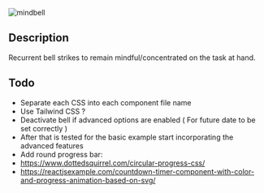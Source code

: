 ![mindbell](https://user-images.githubusercontent.com/65421097/152038370-5abc24f4-810c-40f1-82d2-5310ec605365.png)


## Description
Recurrent bell strikes to remain mindful/concentrated on the task at hand.

## Todo
- Separate each CSS into each component file name
- Use Tailwind CSS ?
- Deactivate bell if advanced options are enabled ( For future date to be set correctly )
- After that is tested for the basic example start incorporating the advanced features
- Add round progress bar:
- https://www.dottedsquirrel.com/circular-progress-css/
- https://reactjsexample.com/countdown-timer-component-with-color-and-progress-animation-based-on-svg/
